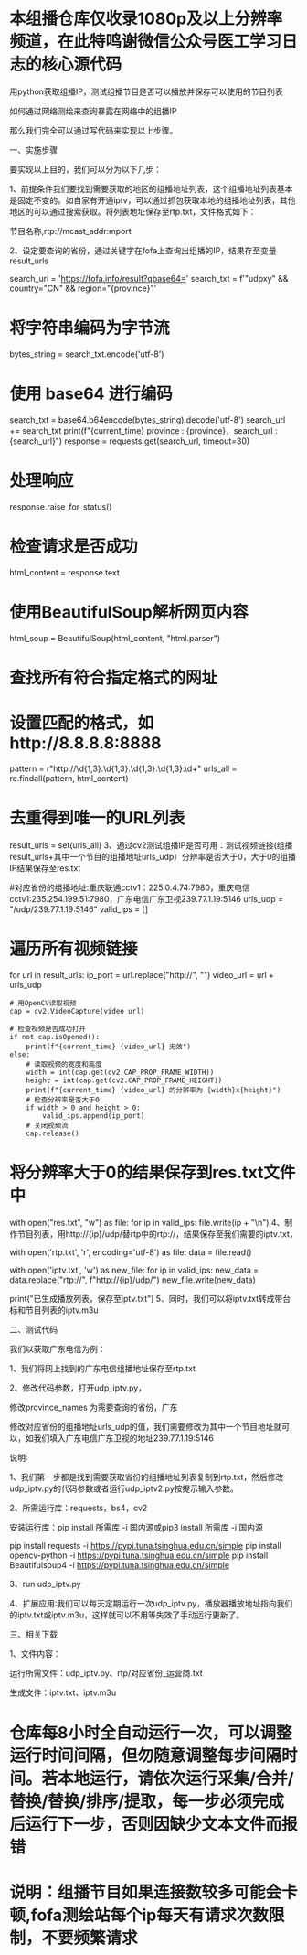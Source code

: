 # 本组播仓库仅收录1080p及以上分辨率频道，在此特鸣谢微信公众号医工学习日志的核心源代码
用python获取组播IP，测试组播节目是否可以播放并保存可以使用的节目列表

如何通过网络测绘来查询暴露在网络中的组播IP

那么我们完全可以通过写代码来实现以上步骤。

一、实施步骤

要实现以上目的，我们可以分为以下几步：

1、前提条件我们要找到需要获取的地区的组播地址列表，这个组播地址列表基本是固定不变的。如自家有开通iptv，可以通过抓包获取本地的组播地址列表，其他地区的可以通过搜索获取。将列表地址保存至rtp.txt，文件格式如下：

节目名称,rtp://mcast_addr:mport

2、设定要查询的省份，通过关键字在fofa上查询出组播的IP，结果存至变量result_urls

search_url = 'https://fofa.info/result?qbase64='
search_txt = f'\"udpxy\" && country=\"CN\" && region=\"{province}\"'
# 将字符串编码为字节流
bytes_string = search_txt.encode('utf-8')
# 使用 base64 进行编码
search_txt = base64.b64encode(bytes_string).decode('utf-8')
search_url += search_txt
print(f"{current_time} province : {province}，search_url : {search_url}")
response = requests.get(search_url, timeout=30)
# 处理响应
response.raise_for_status()
# 检查请求是否成功
html_content = response.text
# 使用BeautifulSoup解析网页内容
html_soup = BeautifulSoup(html_content, "html.parser")
# 查找所有符合指定格式的网址
# 设置匹配的格式，如http://8.8.8.8:8888
pattern = r"http://\d{1,3}\.\d{1,3}\.\d{1,3}\.\d{1,3}:\d+"
urls_all = re.findall(pattern, html_content)
# 去重得到唯一的URL列表
result_urls = set(urls_all)
3、通过cv2测试组播IP是否可用：测试视频链接(组播result_urls+其中一个节目的组播地址urls_udp）分辨率是否大于0，大于0的组播IP结果保存至res.txt

#对应省份的组播地址:重庆联通cctv1：225.0.4.74:7980，重庆电信cctv1:235.254.199.51:7980，广东电信广东卫视239.77.1.19:5146
urls_udp = "/udp/239.77.1.19:5146"
valid_ips = []
# 遍历所有视频链接
for url in result_urls:
    ip_port = url.replace("http://", "")
    video_url = url + urls_udp

    # 用OpenCV读取视频
    cap = cv2.VideoCapture(video_url)

    # 检查视频是否成功打开
    if not cap.isOpened():
        print(f"{current_time} {video_url} 无效")
    else:
        # 读取视频的宽度和高度
        width = int(cap.get(cv2.CAP_PROP_FRAME_WIDTH))
        height = int(cap.get(cv2.CAP_PROP_FRAME_HEIGHT))
        print(f"{current_time} {video_url} 的分辨率为 {width}x{height}")
        # 检查分辨率是否大于0
        if width > 0 and height > 0:
            valid_ips.append(ip_port)
        # 关闭视频流
        cap.release()

# 将分辨率大于0的结果保存到res.txt文件中
with open("res.txt", "w") as file:
    for ip in valid_ips:
        file.write(ip + "\n")
4、制作节目列表，用http://{ip}/udp/替rtp中的rtp://，结果保存至我们需要的iptv.txt，

with open('rtp.txt', 'r', encoding='utf-8') as file:
    data = file.read()

with open('iptv.txt', 'w') as new_file:
    for ip in valid_ips:
        new_data = data.replace("rtp://", f"http://{ip}/udp/")
        new_file.write(new_data)

print("已生成播放列表，保存至iptv.txt")
5、同时，我们可以将iptv.txt转成带台标和节目列表的iptv.m3u



二、测试代码

我们以获取广东电信为例：

1、我们将网上找到的广东电信组播地址保存至rtp.txt

2、修改代码参数，打开udp_iptv.py，

修改province_names 为需要查询的省份，广东

修改对应省份的组播地址urls_udp的值，我们需要修改为其中一个节目地址就可以，如我们填入广东电信广东卫视的地址239.77.1.19:5146


说明∶


1、我们第一步都是找到需要获取省份的组播地址列表复制到rtp.txt，然后修改udp_iptv.py的代码参数或者运行udp_iptv2.py按提示输入参数。

2、所需运行库：requests，bs4，cv2


安装运行库：pip install 所需库 -i 国内源或pip3 install 所需库 -i 国内源

pip install requests -i https://pypi.tuna.tsinghua.edu.cn/simple
pip install opencv-python -i https://pypi.tuna.tsinghua.edu.cn/simple
pip install Beautifulsoup4 -i https://pypi.tuna.tsinghua.edu.cn/simple


3、run udp_iptv.py

4、扩展应用∶我们可以每天定期运行一次udp_iptv.py，播放器播放地址指向我们的iptv.txt或iptv.m3u，这样就可以不用等失效了手动运行更新了。

三、相关下载

1、文件内容：

运行所需文件：udp_iptv.py、rtp/对应省份_运营商.txt

生成文件：iptv.txt、iptv.m3u

# 仓库每8小时全自动运行一次，可以调整运行时间间隔，但勿随意调整每步间隔时间。若本地运行，请依次运行采集/合并/替换/替换/排序/提取，每一步必须完成后运行下一步，否则因缺少文本文件而报错


# 说明：组播节目如果连接数较多可能会卡顿,fofa测绘站每个ip每天有请求次数限制，不要频繁请求

